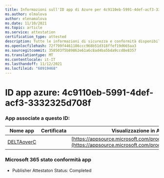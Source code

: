 ```yaml
---
title: Informazioni sull'ID app di Azure per 4c9110eb-5991-4def-acf3-3332325d708f
ms.author: elmalova
author: elenamalova
ms.date: 11/10/2021
ms.topic: article
ms.service: attestation
certification_type: attested
description: Tutte le informazioni di sicurezza e conformità disponibili per 4c9110eb-5991-4def-acf3-3332325d708f.
ms.openlocfilehash: 72f799f4461186ccc968b51d318ffef19d665aa3
ms.sourcegitcommit: 358503f5b89862e61a6c8ad4ba5bda9ccd8e8357
ms.translationtype: MT
ms.contentlocale: it-IT
ms.lasthandoff: 11/12/2021
ms.locfileid: "60919468"
---
```

# <a name="azure-app-id-4c9110eb-5991-4def-acf3-3332325d708f"></a>ID app azure: 4c9110eb-5991-4def-acf3-3332325d708f


### <a name="apps-associated-with-this-id"></a>App associate a questo ID:
| **Nome app** | **Certificata** | **Visualizzazione in AppSource** |
|--------------|---------------|-----------------------|
| [DELTAoverC](https://docs.microsoft.com/microsoft-365-app-certification/forward/WA200003286) |  | [https://appsource.microsoft.com/product/office/WA200003286](https://appsource.microsoft.com/product/office/WA200003286) |

### <a name="microsoft-365-app-compliance-status"></a>Microsoft 365 stato conformità app
- Publisher Attestaton Status: Completed
